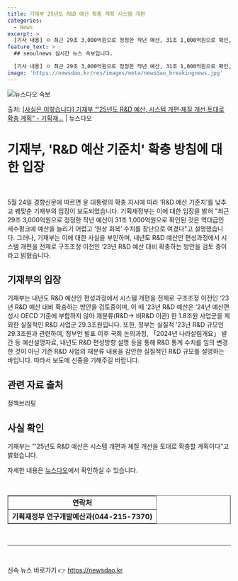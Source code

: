```yaml
---
title: 기재부 25년도 R&D 예산 확충 계획 시스템 개편
categories:
  - News
excerpt: >
  [기사 내용] ㅇ 최근 29조 3,000억원으로 정정한 작년 예산, 31조 1,000억원으로 확인, 역대급 …
feature_text: >
  ## seoulnews 실시간 뉴스 속보입니다.

  [기사 내용] ㅇ 최근 29조 3,000억원으로 정정한 작년 예산, 31조 1,000억원으로 확인, 역대급 …
image: 'https://newsdao.kr/res/images/meta/newsdao_breakingnews.jpg'
---
```


![뉴스다오 속보](https://newsdao.kr/res/images/meta/newsdao_breakingnews.jpg)

<p>출처: <a href="https://newsdao.kr/3912" rel="dofollow">[사실은 이렇습니다] 기재부 “’25년도 R&D 예산, 시스템 개편·체질 개선 토대로 확충 계획” - 기획재…</a> | 뉴스다오</p>

<h1>기재부, 'R&D 예산 기준치' 확충 방침에 대한 입장</h1>
<p data-ke-size="size16">&nbsp;</p>
<p data-ke-size="size16">5월 24일 경향신문에 따르면 윤 대통령의 확충 지시에 따라 ‘R&D 예산 기준치’를 낮추고 꿰맞춘 기재부의 입장이 보도되었습니다. 기획재정부는 이에 대한 입장을 밝혀 "최근 29조 3,000억원으로 정정한 작년 예산이 31조 1,000억원으로 확인된 것은 역대급인 세수펑크에 예산을 늘리기 어렵고 ‘원상 회복’ 수치를 장난으로 여겼다"고 설명했습니다. 그러나, 기재부는 이에 대한 사실을 부인하며, 내년도 R&D 예산안 편성과정에서 시스템 개편을 전제로 구조조정 이전인 ‘23년 R&D 예산 대비 확충하는 방안을 검토 중이라고 밝혔습니다.</p>

<h2 data-ke-size="size26">기재부의 입장</h2>
<p data-ke-size="size16">기재부는 내년도 R&D 예산안 편성과정에서 시스템 개편을 전제로 구조조정 이전인 ‘23년 R&D 예산 대비 확충하는 방안을 검토중이며, 이 때 ’23년 R&D 예산은 ‘24년 예산편성시 OECD 기준에 부합하지 않아 재분류(R&D→ 비R&D 이관) 한 1.8조원 사업군을 제외한 실질적인 R&D 사업군 29.3조원입니다. 또한, 정부는 실질적 ’23년 R&D 규모인 29.3조원과 관련하여, 정부안 발표 이후 국회 논의과정, 「2024년 나라살림개요」 발간 등 예산설명자료, 내년도 R&D 편성방향 설명 등을 통해 R&D 통계 수치를 임의 변경한 것이 아닌 기존 R&D 사업의 재분류 내용을 감안한 실질적인 R&D 규모를 설명하는 바입니다. 따라서 보도에 신중을 기해주길 바랍니다.</p>

<h2 data-ke-size="size26">관련 자료 출처</h2>
<p data-ke-size="size16">정책브리핑 </p>

<h2 data-ke-size="size26">사실 확인</h2>
<p data-ke-size="size16">기재부는 "’25년도 R&D 예산은 시스템 개편과 체질 개선을 토대로 확충할 계획이다"고 밝혔습니다.</p>
<p data-ke-size="size16">자세한 내용은 <a href="https://newsdao.kr/3912">뉴스다오</a>에서 확인하실 수 있습니다.</p>
<p data-ke-size="size16">&nbsp;</p>
<table style="width: 100%;" border="1">
<tbody>
<tr>
<td style="text-align: center; height: 17px;"><b>연락처</b></td>
</tr>
<tr>
<td style="text-align: center; height: 17px;"><b>기획재정부 연구개발예산과(044-215-7370)</b></td>
</tr>
</tbody>
</table>
<p data-ke-size="size16">&nbsp;</p>
<hr>
<p data-ke-size="size16">&nbsp;</p> 

신속 뉴스 바로가기 👉 <a href="https://newsdao.kr" rel="dofollow">https://newsdao.kr</a>



